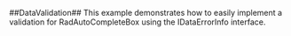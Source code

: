 ##DataValidation##
This example demonstrates how to easily implement a validation for RadAutoCompleteBox using the IDataErrorInfo interface.